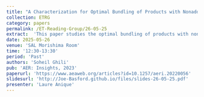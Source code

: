 ```yaml
---
title: "A Characterization for Optimal Bundling of Products with Nonadditive Values"
collection: ETRG
category: papers
permalink: /ET-Reading-Group/26-05-25
extract:  'This paper studies the optimal bundling of products with nonadditive values. Under monotonic preferences and single-peaked profits, I show that a monopolist finds pure bundling optimal if and only if the optimal sales volume for the grand bundle is larger than the optimal sales volume for any smaller bundle. I then detail how my analysis relates to ratio monotonicity results on bundling and describe the implications for nonlinear pricing.'
date: 2025-05-26
venue: 'SAL Morishima Room'
time: '12:30-13:30'
period: 'Past'
authors: 'Soheil Ghili'
pub: 'AER: Insights, 2023'
paperurl: 'https://www.aeaweb.org/articles?id=10.1257/aeri.20220056'
slidesurl: 'http://Joe-Basford.github.io/files/slides-26-05-25.pdf'
presenter: 'Laure Anique'
---
```

